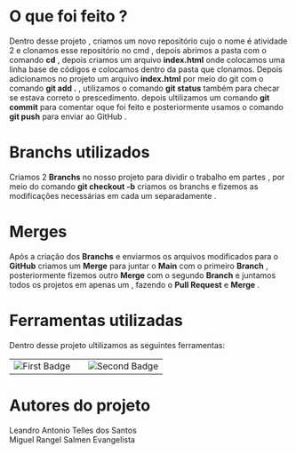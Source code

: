 # O que foi feito ?

Dentro desse projeto , criamos um novo repositório cujo o nome é atividade 2 e clonamos esse repositório no cmd , depois abrimos a pasta com o comando **cd** , depois criamos um arquivo **index.html** onde colocamos uma linha base de códigos e colocamos dentro da pasta que clonamos. Depois adicionamos no projeto um arquivo **index.html** por meio do git com o comando **git add .** , utilizamos o comando **git status** também para checar se estava correto o prescedimento. depois ultilizamos um comando **git commit** para comentar oque foi feito e posteriormente usamos o comando **git push** para enviar ao GitHub .

# Branchs utilizados
Criamos 2 **Branchs** no nosso projeto para dividir o trabalho em partes , por meio do comando **git checkout -b** criamos os branchs e fizemos as modificações necessárias em cada um separadamente .

# Merges
Após a criação dos **Branchs** e enviarmos os arquivos modificados para o **GitHub** criamos um **Merge** para juntar o **Main** com o primeiro **Branch** , posteriormente fizemos outro **Merge** com o segundo **Branch** e juntamos todos os projetos em apenas um , fazendo o **Pull Request** e **Merge** .

# Ferramentas utilizadas
Dentro desse projeto ultilizamos as seguintes ferramentas:
<table>
  <tr>
    <td align="center">
      <img src="https://img.shields.io/badge/first-badge-blue" alt="First Badge">
    </td>
    <td align="center">
    </td>
    <td align="center">
      <img src="https://img.shields.io/badge/second-badge-green" alt="Second Badge">
    </td>
  </tr>
</table>

# Autores do projeto
Leandro Antonio Telles dos Santos  
Miguel Rangel Salmen Evangelista
